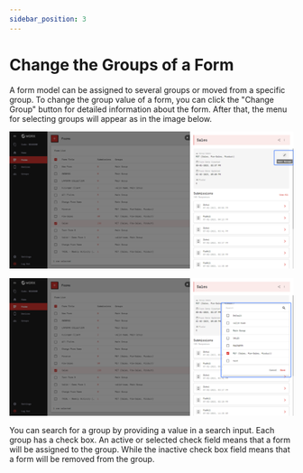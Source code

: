 ```yaml
---
sidebar_position: 3
---
```


# Change the Groups of a Form

A form model can be assigned to several groups or moved from a specific group. To change the group value of a form, you can click the "Change Group" button for detailed information about the form. After that, the menu for selecting groups will appear as in the image below.

![](/img/screenshots/website-application-usage/forms/change-the-groups-of-a-form/change-the-groups-of-a-form-1.png)

![](/img/screenshots/website-application-usage/forms/change-the-groups-of-a-form/change-the-groups-of-a-form-2.png)

You can search for a group by providing a value in a search input. Each group has a check box. An active or selected check field means that a form will be assigned to the group. While the inactive check box field means that a form will be removed from the group.